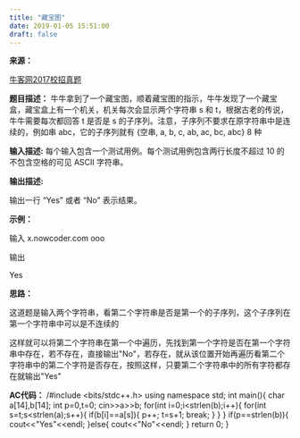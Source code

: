 ```yaml
---
title: "藏宝图"
date: 2019-01-05 15:51:00
draft: false
---
```

**来源：**

[牛客网2017校招真题](https://www.nowcoder.com/ta/2017test)

**题目描述：**
牛牛拿到了一个藏宝图，顺着藏宝图的指示，牛牛发现了一个藏宝盒，藏宝盒上有一个机关，机关每次会显示两个字符串 s 和 t，根据古老的传说，牛牛需要每次都回答 t 是否是 s 的子序列。注意，子序列不要求在原字符串中是连续的，例如串 abc，它的子序列就有 {空串, a, b, c, ab, ac, bc, abc} 8 种

**输入描述:**
每个输入包含一个测试用例。每个测试用例包含两行长度不超过 10 的不包含空格的可见 ASCII 字符串。

**输出描述:**

输出一行 “Yes” 或者 “No” 表示结果。

**示例：**

输入
x.nowcoder.com ooo

输出

Yes

**思路：**

这道题是输入两个字符串，看第二个字符串是否是第一个的子序列，这个子序列在第一个字符串中可以是不连续的

这样就可以将第二个字符串在第一个中遍历，先找到第一个字符是否在第一个字符串中存在，若不存在，直接输出"No"，若存在，就从该位置开始再遍历看第二个字符串中的第二个字符是否存在，按照这样，只要第二个字符串中的所有字符都存在就输出"Yes"

**AC代码：**
/#include <bits/stdc++.h> using namespace std; int main(){ char a[14],b[14]; int p=0,t=0; cin>>a>>b; for(int i=0;i<strlen(b);i++){ for(int s=t;s<strlen(a);s++){ if(b[i]==a[s]){ p++; t=s+1; break; } } } if(p==strlen(b)){ cout<<"Yes"<<endl; }else{ cout<<"No"<<endl; } return 0; }